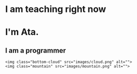 <!DOCTYPE html>
<html lang="en" dir="ltr">

<head>
  <meta charset="utf-8">
  <title>Teacher Ata</title>
  <link rel="stylesheet" href="css/styles.css">
  <link rel="icon" href="favicon.png">
</head>

<body>

  <div class="top-container">
    <img class="top-cloud" src="images/cloud.png" alt="">
    <div class="top-text">
      <h1 class="first-heading">I am teaching right now</h1>
      <h1 class="second-heading">I'm Ata.</h1>
      <h2 class="third-heading">I am a programmer</h2>
    </div>

    <img class="bottom-cloud" src="images/cloud.png" alt="">
    <img class="mountain" src="images/mountain.png" alt="">
  </div>

</body>

</html>

